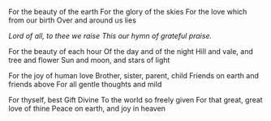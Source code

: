 For the beauty of the earth 
For the glory of the skies 
For the love which from our birth 
Over and around us lies

*Lord of all, to thee we raise* 
*This our hymn of grateful praise.*

For the beauty of each hour 
Of the day and of the night 
Hill and vale, and tree and flower 
Sun and moon, and stars of light

For the joy of human love 
Brother, sister, parent, child 
Friends on earth and friends above 
For all gentle thoughts and mild

For thyself, best Gift Divine 
To the world so freely given 
For that great, great love of thine 
Peace on earth, and joy in heaven